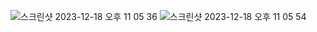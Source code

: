 ![스크린샷 2023-12-18 오후 11 05 36](https://github.com/Sk1palong/spring-review/assets/133875448/c38c17ac-2f6b-4e8d-be16-5b581a3a08b2)
![스크린샷 2023-12-18 오후 11 05 54](https://github.com/Sk1palong/spring-review/assets/133875448/9a37e596-78d5-44d9-a042-b1240c13affd)
